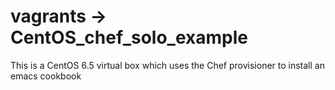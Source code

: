# vagrants -> CentOS_chef_solo_example

This is a CentOS 6.5 virtual box which uses the Chef provisioner to install an emacs cookbook


